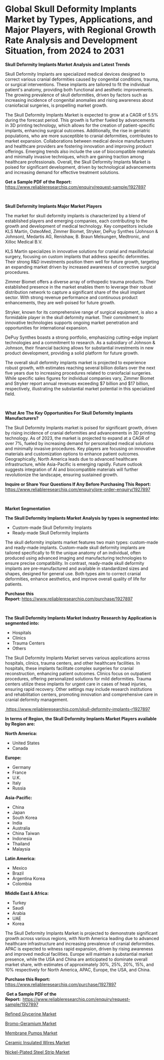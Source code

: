 <p><h1>Global Skull Deformity Implants Market by Types, Applications, and Major Players, with Regional Growth Rate Analysis and Development Situation, from 2024 to 2031</h1></p><p><strong>Skull Deformity Implants Market Analysis and Latest Trends</strong></p>
<p><p>Skull Deformity Implants are specialized medical devices designed to correct various cranial deformities caused by congenital conditions, trauma, or surgical interventions. These implants are tailored to fit the individual patient's anatomy, providing both functional and aesthetic improvements. The growing prevalence of skull deformities, driven by factors such as increasing incidence of congenital anomalies and rising awareness about craniofacial surgeries, is propelling market growth.</p><p>The Skull Deformity Implants Market is expected to grow at a CAGR of 5.5% during the forecast period. This growth is further fueled by advancements in 3D printing technology, which allows for the creation of patient-specific implants, enhancing surgical outcomes. Additionally, the rise in geriatric populations, who are more susceptible to cranial deformities, contributes to market expansion. Collaborations between medical device manufacturers and healthcare providers are fostering innovation and improving product offerings. Emerging trends also include the use of biocompatible materials and minimally invasive techniques, which are gaining traction among healthcare professionals. Overall, the Skull Deformity Implants Market is poised for significant development, driven by technological advancements and increasing demand for effective treatment solutions.</p></p>
<p><strong>Get a Sample PDF of the Report:&nbsp;</strong> <a href="https://www.reliableresearchiq.com/enquiry/request-sample/1927897?utm_campaign=1088&utm_medium=2&utm_source=Github&utm_content=ia&utm_term=25102024&utm_id=skull-deformity-implants">https://www.reliableresearchiq.com/enquiry/request-sample/1927897</a></p>
<p>&nbsp;</p>
<p><strong>Skull Deformity Implants Major Market Players</strong></p>
<p><p>The market for skull deformity implants is characterized by a blend of established players and emerging companies, each contributing to the growth and development of medical technology. Key competitors include KLS Martin, OsteoMed, Zimmer Biomet, Stryker, DePuy Synthes (Johnson & Johnson), Medartis AG, Renishaw, B. Braun Melsungen, Medtronic, and Xilloc Medical B.V.</p><p>KLS Martin specializes in innovative solutions for cranial and maxillofacial surgery, focusing on custom implants that address specific deformities. Their strong R&D investments position them well for future growth, targeting an expanding market driven by increased awareness of corrective surgical procedures.</p><p>Zimmer Biomet offers a diverse array of orthopedic trauma products. Their established presence in the market enables them to leverage their robust distribution network to capture a significant share of the skull implant sector. With strong revenue performance and continuous product enhancements, they are well-poised for future growth.</p><p>Stryker, known for its comprehensive range of surgical equipment, is also a formidable player in the skull deformity market. Their commitment to innovative technologies supports ongoing market penetration and opportunities for international expansion.</p><p>DePuy Synthes boasts a strong portfolio, emphasizing cutting-edge implant technologies and a commitment to research. As a subsidiary of Johnson & Johnson, their financial backing allows for substantial investments in new product development, providing a solid platform for future growth.</p><p>The overall skull deformity implants market is projected to experience robust growth, with estimates reaching several billion dollars over the next five years due to increasing procedures related to craniofacial surgeries. While specific sales figures for individual companies vary, Zimmer Biomet and Stryker report annual revenues exceeding $7 billion and $17 billion, respectively, illustrating the substantial market potential in this specialized field.</p></p>
<p>&nbsp;</p>
<p><strong>What Are The Key Opportunities For Skull Deformity Implants Manufacturers?</strong></p>
<p><p>The Skull Deformity Implants market is poised for significant growth, driven by rising incidence of cranial deformities and advancements in 3D printing technology. As of 2023, the market is projected to expand at a CAGR of over 7%, fueled by increasing demand for personalized medical solutions and minimally invasive procedures. Key players are focusing on innovative materials and customization options to enhance patient outcomes. Geographically, North America leads due to advanced healthcare infrastructure, while Asia-Pacific is emerging rapidly. Future outlook suggests integration of AI and biocompatible materials will further revolutionize the landscape, ensuring sustained growth.</p></p>
<p><strong>Inquire or Share Your Questions If Any Before Purchasing This Report:</strong> <a href="https://www.reliableresearchiq.com/enquiry/pre-order-enquiry/1927897?utm_campaign=1088&utm_medium=2&utm_source=Github&utm_content=ia&utm_term=25102024&utm_id=skull-deformity-implants">https://www.reliableresearchiq.com/enquiry/pre-order-enquiry/1927897</a></p>
<p>&nbsp;</p>
<p><strong>Market Segmentation</strong></p>
<p><strong>The Skull Deformity Implants Market Analysis by types is segmented into:</strong></p>
<p><ul><li>Custom-made Skull Deformity Implants</li><li>Ready-made Skull Deformity Implants</li></ul></p>
<p><p>The skull deformity implants market features two main types: custom-made and ready-made implants. Custom-made skull deformity implants are tailored specifically to fit the unique anatomy of an individual, often produced using advanced imaging and manufacturing technologies to ensure precise compatibility. In contrast, ready-made skull deformity implants are pre-manufactured and available in standardized sizes and shapes, designed for general use. Both types aim to correct cranial deformities, enhance aesthetics, and improve overall quality of life for patients.</p></p>
<p><strong>Purchase this Report:&nbsp;</strong><a href="https://www.reliableresearchiq.com/purchase/1927897?utm_campaign=1088&utm_medium=2&utm_source=Github&utm_content=ia&utm_term=25102024&utm_id=skull-deformity-implants">https://www.reliableresearchiq.com/purchase/1927897</a></p>
<p>&nbsp;</p>
<p><strong>The Skull Deformity Implants Market Industry Research by Application is segmented into:</strong></p>
<p><ul><li>Hospitals</li><li>Clinics</li><li>Trauma Centers</li><li>Others</li></ul></p>
<p><p>The Skull Deformity Implants Market serves various applications across hospitals, clinics, trauma centers, and other healthcare facilities. In hospitals, these implants facilitate complex surgeries for cranial reconstruction, enhancing patient outcomes. Clinics focus on outpatient procedures, offering personalized solutions for mild deformities. Trauma centers utilize these implants for urgent care in cases of head injuries, ensuring rapid recovery. Other settings may include research institutions and rehabilitation centers, promoting innovation and comprehensive care in cranial deformity management.</p></p>
<p><a href="https://www.reliableresearchiq.com/skull-deformity-implants-r1927897?utm_campaign=1088&utm_medium=2&utm_source=Github&utm_content=ia&utm_term=25102024&utm_id=skull-deformity-implants">&nbsp;https://www.reliableresearchiq.com/skull-deformity-implants-r1927897</a></p>
<p><strong>In terms of Region, the Skull Deformity Implants Market Players available by Region are:</strong></p>
<p>
    <p> <strong> North America: </strong>
        <ul>
            <li>United States</li>
            <li>Canada</li>
        </ul>
        </p> 
    <p> <strong> Europe: </strong>
        <ul>
            <li>Germany</li>
            <li>France</li>
            <li>U.K.</li>
            <li>Italy</li>
            <li>Russia</li>
        </ul>
        </p> 
    <p> <strong> Asia-Pacific: </strong>
        <ul>
            <li>China</li>
            <li>Japan</li>
            <li>South Korea</li>
            <li>India</li>
            <li>Australia</li>
            <li>China Taiwan</li>
            <li>Indonesia</li>
            <li>Thailand</li>
            <li>Malaysia</li>
        </ul>
        </p> 
    <p> <strong> Latin America: </strong>
        <ul>
            <li>Mexico</li>
            <li>Brazil</li>
            <li>Argentina Korea</li>
            <li>Colombia</li>
        </ul>
        </p> 
    <p> <strong> Middle East & Africa: </strong>
        <ul>
            <li>Turkey</li>
            <li>Saudi</li>
            <li>Arabia</li>
            <li>UAE</li>
            <li>Korea</li>
        </ul>
    </p>
    </p>
<p><p>The Skull Deformity Implants Market is projected to demonstrate significant growth across various regions, with North America leading due to advanced healthcare infrastructure and increasing prevalence of cranial deformities. APAC is expected to witness rapid expansion, driven by rising awareness and improved medical facilities. Europe will maintain a substantial market presence, while the USA and China are anticipated to dominate overall market share, with estimates of approximately 30%, 25%, 20%, 15%, and 10% respectively for North America, APAC, Europe, the USA, and China.</p></p>
<p><strong>Purchase this Report: </strong><a href="https://www.reliableresearchiq.com/purchase/1927897?utm_campaign=1088&utm_medium=2&utm_source=Github&utm_content=ia&utm_term=25102024&utm_id=skull-deformity-implants">https://www.reliableresearchiq.com/purchase/1927897</a></p>
<p>&nbsp;<strong>Get a Sample PDF of the Report:&nbsp;&nbsp;</strong><a href="https://www.reliableresearchiq.com/enquiry/request-sample/1927897?utm_campaign=1088&utm_medium=2&utm_source=Github&utm_content=ia&utm_term=25102024&utm_id=skull-deformity-implants">https://www.reliableresearchiq.com/enquiry/request-sample/1927897</a></p>
<p><strong></strong></p>
<p><p><a href="https://github.com/alea79alre/Market-Research-Report-List-1/blob/main/refined-glycerine-market.md?utm_campaign=1088&utm_medium=2&utm_source=Github&utm_content=ia&utm_term=25102024&utm_id=skull-deformity-implants">Refined Glycerine Market</a></p><p><a href="https://github.com/wanvigsqmunsenr/Market-Research-Report-List-1/blob/main/bromo-geramium-market.md?utm_campaign=1088&utm_medium=2&utm_source=Github&utm_content=ia&utm_term=25102024&utm_id=skull-deformity-implants">Bromo-Geramium Market</a></p><p><a href="https://issuu.com/reportprime-2/docs/membrane-pumps-market-size-2030.ppt_cafbd766879a05?utm_campaign=1088&utm_medium=2&utm_source=Github&utm_content=ia&utm_term=25102024&utm_id=skull-deformity-implants">Membrane Pumps Market</a></p><p><a href="https://www.linkedin.com/pulse/ceramic-insulated-wires-market-essentials-key-players-demand-afezf?utm_campaign=1088&utm_medium=2&utm_source=Github&utm_content=ia&utm_term=25102024&utm_id=skull-deformity-implants">Ceramic Insulated Wires Market</a></p><p><a href="https://www.linkedin.com/pulse/nickel-plated-steel-strip-market-size-segmentation-trends-79eef?utm_campaign=1088&utm_medium=2&utm_source=Github&utm_content=ia&utm_term=25102024&utm_id=skull-deformity-implants">Nickel-Plated Steel Strip Market</a></p></p>